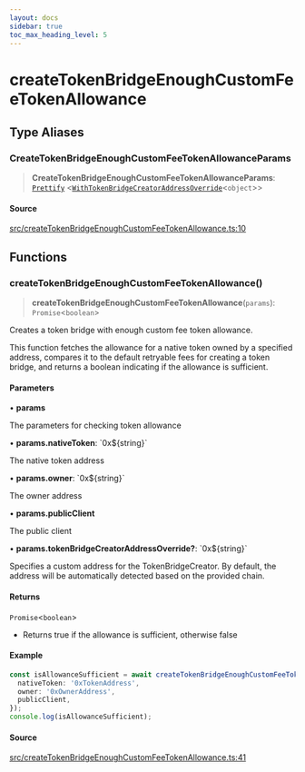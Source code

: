 ```yaml
---
layout: docs
sidebar: true
toc_max_heading_level: 5
---
```


# createTokenBridgeEnoughCustomFeeTokenAllowance

## Type Aliases

### CreateTokenBridgeEnoughCustomFeeTokenAllowanceParams

> **CreateTokenBridgeEnoughCustomFeeTokenAllowanceParams**: [`Prettify`](types/utils.md#prettifyt) \<[`WithTokenBridgeCreatorAddressOverride`](types/createTokenBridgeTypes.md#withtokenbridgecreatoraddressoverridet)\<`object`\>\>

#### Source

[src/createTokenBridgeEnoughCustomFeeTokenAllowance.ts:10](https://github.com/anegg0/arbitrum-orbit-sdk/blob/1aa2030374f41bb1bf01834ef0c05d2e6663f5e5/src/createTokenBridgeEnoughCustomFeeTokenAllowance.ts#L10)

## Functions

### createTokenBridgeEnoughCustomFeeTokenAllowance()

> **createTokenBridgeEnoughCustomFeeTokenAllowance**(`params`): `Promise`\<`boolean`\>

Creates a token bridge with enough custom fee token allowance.

This function fetches the allowance for a native token owned by a specified address,
compares it to the default retryable fees for creating a token bridge, and
returns a boolean indicating if the allowance is sufficient.

#### Parameters

• **params**

The parameters for checking token allowance

• **params.nativeToken**: \`0x$\{string\}\`

The native token address

• **params.owner**: \`0x$\{string\}\`

The owner address

• **params.publicClient**

The public client

• **params.tokenBridgeCreatorAddressOverride?**: \`0x$\{string\}\`

Specifies a custom address for the TokenBridgeCreator. By default, the address will be automatically detected based on the provided chain.

#### Returns

`Promise`\<`boolean`\>

- Returns true if the allowance is sufficient, otherwise false

#### Example

```ts
const isAllowanceSufficient = await createTokenBridgeEnoughCustomFeeTokenAllowance({
  nativeToken: '0xTokenAddress',
  owner: '0xOwnerAddress',
  publicClient,
});
console.log(isAllowanceSufficient);
```

#### Source

[src/createTokenBridgeEnoughCustomFeeTokenAllowance.ts:41](https://github.com/anegg0/arbitrum-orbit-sdk/blob/1aa2030374f41bb1bf01834ef0c05d2e6663f5e5/src/createTokenBridgeEnoughCustomFeeTokenAllowance.ts#L41)
